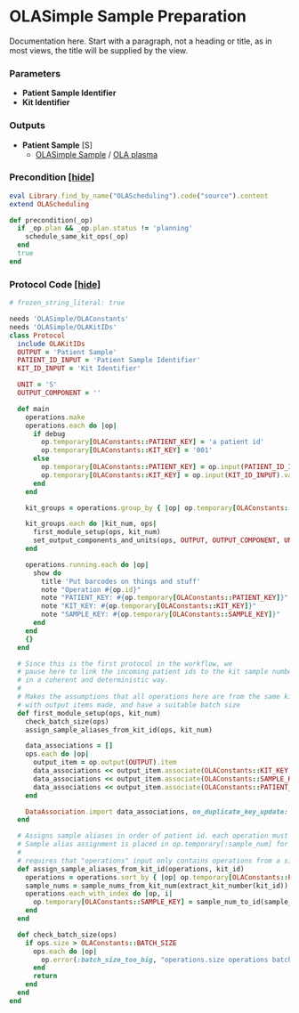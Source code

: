# OLASimple Sample Preparation

Documentation here. Start with a paragraph, not a heading or title, as in most views, the title will be supplied by the view.


### Parameters

- **Patient Sample Identifier** 
- **Kit Identifier** 

### Outputs


- **Patient Sample** [S]  
  - <a href='#' onclick='easy_select("Sample Types", "OLASimple Sample")'>OLASimple Sample</a> / <a href='#' onclick='easy_select("Containers", "OLA plasma")'>OLA plasma</a>

### Precondition <a href='#' id='precondition'>[hide]</a>
```ruby
eval Library.find_by_name("OLAScheduling").code("source").content
extend OLAScheduling

def precondition(_op)
  if _op.plan && _op.plan.status != 'planning'
    schedule_same_kit_ops(_op)
  end
  true
end
```

### Protocol Code <a href='#' id='protocol'>[hide]</a>
```ruby
# frozen_string_literal: true

needs 'OLASimple/OLAConstants'
needs 'OLASimple/OLAKitIDs'
class Protocol
  include OLAKitIDs
  OUTPUT = 'Patient Sample'
  PATIENT_ID_INPUT = 'Patient Sample Identifier'
  KIT_ID_INPUT = 'Kit Identifier'

  UNIT = 'S'
  OUTPUT_COMPONENT = ''

  def main
    operations.make
    operations.each do |op|
      if debug
        op.temporary[OLAConstants::PATIENT_KEY] = 'a patient id'
        op.temporary[OLAConstants::KIT_KEY] = '001'
      else
        op.temporary[OLAConstants::PATIENT_KEY] = op.input(PATIENT_ID_INPUT).value
        op.temporary[OLAConstants::KIT_KEY] = op.input(KIT_ID_INPUT).value
      end
    end

    kit_groups = operations.group_by { |op| op.temporary[OLAConstants::KIT_KEY] }

    kit_groups.each do |kit_num, ops|
      first_module_setup(ops, kit_num)
      set_output_components_and_units(ops, OUTPUT, OUTPUT_COMPONENT, UNIT)
    end

    operations.running.each do |op|
      show do
        title 'Put barcodes on things and stuff'
        note "Operation #{op.id}"
        note "PATIENT_KEY: #{op.temporary[OLAConstants::PATIENT_KEY]}"
        note "KIT_KEY: #{op.temporary[OLAConstants::KIT_KEY]}"
        note "SAMPLE_KEY: #{op.temporary[OLAConstants::SAMPLE_KEY]}"
      end
    end
    {}
  end

  # Since this is the first protocol in the workflow, we
  # pause here to link the incoming patient ids to the kit sample numbers
  # in a coherent and deterministic way.
  #
  # Makes the assumptions that all operations here are from the same kit
  # with output items made, and have a suitable batch size
  def first_module_setup(ops, kit_num)
    check_batch_size(ops)
    assign_sample_aliases_from_kit_id(ops, kit_num)

    data_associations = []
    ops.each do |op|
      output_item = op.output(OUTPUT).item
      data_associations << output_item.associate(OLAConstants::KIT_KEY, op.temporary[OLAConstants::KIT_KEY])
      data_associations << output_item.associate(OLAConstants::SAMPLE_KEY, op.temporary[OLAConstants::SAMPLE_KEY])
      data_associations << output_item.associate(OLAConstants::PATIENT_KEY, op.temporary[OLAConstants::PATIENT_KEY])
    end

    DataAssociation.import data_associations, on_duplicate_key_update: [:object]
  end

  # Assigns sample aliases in order of patient id. each operation must have op.temporary[:patient] set.
  # Sample alias assignment is placed in op.temporary[:sample_num] for each op.
  #
  # requires that "operations" input only contains operations from a single kit
  def assign_sample_aliases_from_kit_id(operations, kit_id)
    operations = operations.sort_by { |op| op.temporary[OLAConstants::PATIENT_KEY] }
    sample_nums = sample_nums_from_kit_num(extract_kit_number(kit_id))
    operations.each_with_index do |op, i|
      op.temporary[OLAConstants::SAMPLE_KEY] = sample_num_to_id(sample_nums[i])
    end
  end

  def check_batch_size(ops)
    if ops.size > OLAConstants::BATCH_SIZE
      ops.each do |op|
        op.error(:batch_size_too_big, "operations.size operations batched with #{kit_num}, but max batch size is #{BATCH_SIZE}.")
      end
      return
    end
  end
end

```
